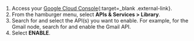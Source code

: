 1. Access your [Google Cloud Console](https://console.cloud.google.com){:target=_blank .external-link}.
2. From the hamburger menu, select **APIs & Services > Library**.
3. Search for and select the API(s) you want to enable. For example, for the Gmail node, search for and enable the Gmail API.
5. Select **ENABLE**.
